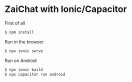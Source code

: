 ZaiChat with Ionic/Capacitor
============================

First of all
```sh
$ npm install

```

Run in the browser
```sh
$ npx ionic serve
```

Run on Android
```sh
$ npx ionic build
$ npx capacitor run android
```
